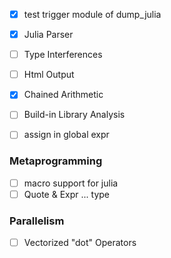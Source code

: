 - [x] test trigger module of dump_julia
- [x] Julia Parser
- [ ] Type Interferences
- [ ] Html Output

- [x] Chained Arithmetic
- [ ] Build-in Library Analysis
- [ ] assign in global expr 
### Metaprogramming
- [ ] macro support for julia
- [ ] Quote & Expr ... type
### Parallelism
- [ ] Vectorized "dot" Operators